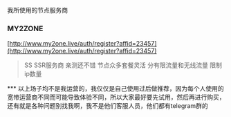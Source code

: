 我所使用的节点服务商


### MY2ZONE

[http://www.my2one.live/auth/register?affid=23457](http://www.my2one.live/auth/register?affid=23457)

>SS SSR服务商 亲测还不错 节点众多套餐灵活 分有限流量和无线流量 限制ip数量 
 

*** 以上场子均不是我运营的，我仅仅是自己使用过后做推荐，因为每个人使用的宽带运营商不同而可能导致体验不同，所以大家最好要先试用，然后再进行购买，还有就是各种问题别找我啊，我不是他们客服人员，他们都有telegram群的
